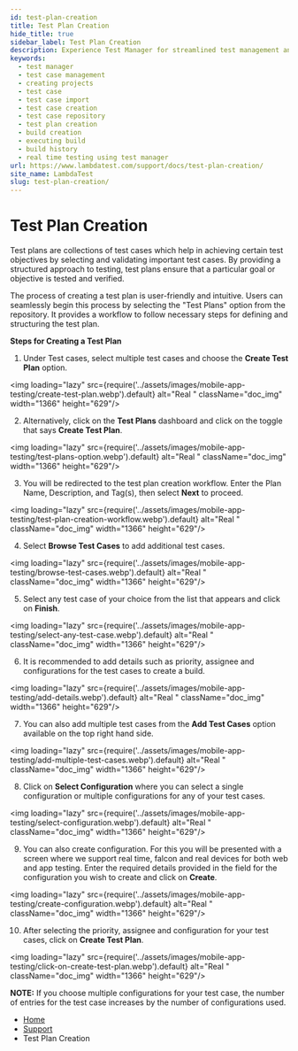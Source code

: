 ```yaml
---
id: test-plan-creation
title: Test Plan Creation
hide_title: true
sidebar_label: Test Plan Creation
description: Experience Test Manager for streamlined test management and real-time testing. Elevate your testing efficiency with various features and insights.
keywords:
  - test manager
  - test case management 
  - creating projects
  - test case
  - test case import
  - test case creation
  - test case repository
  - test plan creation
  - build creation
  - executing build
  - build history
  - real time testing using test manager
url: https://www.lambdatest.com/support/docs/test-plan-creation/
site_name: LambdaTest
slug: test-plan-creation/
---
```


<script type="application/ld+json"
      dangerouslySetInnerHTML={{ __html: JSON.stringify({
       "@context": "https://schema.org",
        "@type": "BreadcrumbList",
        "itemListElement": [{
          "@type": "ListItem",
          "position": 1,
          "name": "LambdaTest",
          "item": "https://www.lambdatest.com"
        },{
          "@type": "ListItem",
          "position": 2,
          "name": "Support",
          "item": "https://www.lambdatest.com/support/docs/"
        },{
          "@type": "ListItem",
          "position": 3,
          "name": "Test Plan Creation",
          "item": "https://www.lambdatest.com/support/docs/test-plan-creation/"
        }]
      })
    }}
></script>

# Test Plan Creation

Test plans are collections of test cases which help in achieving certain test objectives by selecting and validating important test cases. By providing a structured approach to testing, test plans ensure that a particular goal or objective is tested and verified.

The process of creating a test plan is user-friendly and intuitive. Users can seamlessly begin this process by selecting the "Test Plans" option from the repository. It provides a workflow to follow necessary steps for defining and structuring the test plan.

**Steps for Creating a Test Plan**

1. Under Test cases, select multiple test cases and choose the **Create Test Plan** option.

<img loading="lazy" src={require('../assets/images/mobile-app-testing/create-test-plan.webp').default} alt="Real "  className="doc_img" width="1366" height="629"/>

2. Alternatively, click on the **Test Plans** dashboard and click on the toggle that says **Create Test Plan**.

<img loading="lazy" src={require('../assets/images/mobile-app-testing/test-plans-option.webp').default} alt="Real "  className="doc_img" width="1366" height="629"/>

3. You will be redirected to the test plan creation workflow. Enter the Plan Name, Description, and Tag(s), then select **Next** to proceed.

<img loading="lazy" src={require('../assets/images/mobile-app-testing/test-plan-creation-workflow.webp').default} alt="Real "  className="doc_img" width="1366" height="629"/>

4. Select **Browse Test Cases** to add additional test cases. 

<img loading="lazy" src={require('../assets/images/mobile-app-testing/browse-test-cases.webp').default} alt="Real "  className="doc_img" width="1366" height="629"/>

5. Select any test case of your choice from the list that appears and click on **Finish**.

<img loading="lazy" src={require('../assets/images/mobile-app-testing/select-any-test-case.webp').default} alt="Real "  className="doc_img" width="1366" height="629"/>

6. It is recommended to add details such as priority, assignee and configurations for the test cases to create a build. 

<img loading="lazy" src={require('../assets/images/mobile-app-testing/add-details.webp').default} alt="Real "  className="doc_img" width="1366" height="629"/>

7. You can also add multiple test cases from the **Add Test Cases** option available on the top right hand side.

<img loading="lazy" src={require('../assets/images/mobile-app-testing/add-multiple-test-cases.webp').default} alt="Real "  className="doc_img" width="1366" height="629"/>

8. Click on **Select Configuration** where you can select a single configuration or multiple configurations for any of your test cases. 

<img loading="lazy" src={require('../assets/images/mobile-app-testing/select-configuration.webp').default} alt="Real "  className="doc_img" width="1366" height="629"/>

9. You can also create configuration. For this you will be presented with a screen where we support real time, falcon and real devices for both web and app testing. Enter the required details provided in the field for the configuration you wish to create and click on **Create**.

<img loading="lazy" src={require('../assets/images/mobile-app-testing/create-configuration.webp').default} alt="Real "  className="doc_img" width="1366" height="629"/>

10. After selecting the priority, assignee and configuration for your test cases, click on **Create Test Plan**.

<img loading="lazy" src={require('../assets/images/mobile-app-testing/click-on-create-test-plan.webp').default} alt="Real "  className="doc_img" width="1366" height="629"/>

**NOTE:** If you choose multiple configurations for your test case, the number of entries for the test case increases by the number of configurations used.




<nav aria-label="breadcrumbs">
  <ul className="breadcrumbs">
    <li className="breadcrumbs__item">
      <a className="breadcrumbs__link" href="https://www.lambdatest.com">
        Home
      </a>
    </li>
    <li className="breadcrumbs__item">
      <a className="breadcrumbs__link" target="_self" href="https://www.lambdatest.com/support/docs/">
        Support
      </a>
    </li>
    <li className="breadcrumbs__item breadcrumbs__item--active">
      <span className="breadcrumbs__link">
       Test Plan Creation
      </span>
    </li>
  </ul>
</nav>
